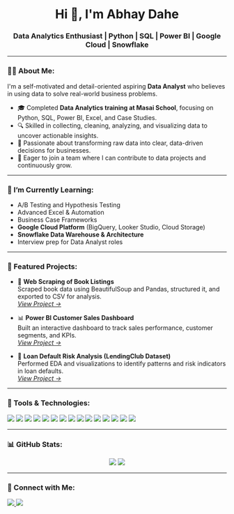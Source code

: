 <h1 align="center">Hi 👋, I'm Abhay Dahe</h1>
<h3 align="center">Data Analytics Enthusiast | Python | SQL | Power BI | Google Cloud | Snowflake</h3>

---

### 🙋‍♂️ About Me:

I'm a self-motivated and detail-oriented aspiring **Data Analyst** who believes in using data to solve real-world business problems.

- 🎓 Completed **Data Analytics training at Masai School**, focusing on Python, SQL, Power BI, Excel, and Case Studies.
- 🔍 Skilled in collecting, cleaning, analyzing, and visualizing data to uncover actionable insights.
- 🧠 Passionate about transforming raw data into clear, data-driven decisions for businesses.
- 🚀 Eager to join a team where I can contribute to data projects and continuously grow.

---

### 🌱 I’m Currently Learning:
- A/B Testing and Hypothesis Testing  
- Advanced Excel & Automation  
- Business Case Frameworks  
- **Google Cloud Platform** (BigQuery, Looker Studio, Cloud Storage)  
- **Snowflake Data Warehouse & Architecture**  
- Interview prep for Data Analyst roles  

---

### 💼 Featured Projects:

- 📘 **Web Scraping of Book Listings**  
  Scraped book data using BeautifulSoup and Pandas, structured it, and exported to CSV for analysis.  
  _[View Project →](https://github.com/Abhaydahe/Web-Scraping-Books)_

- 📊 **Power BI Customer Sales Dashboard**  
  Built an interactive dashboard to track sales performance, customer segments, and KPIs.  
  _[View Project →](https://github.com/Abhaydahe/Customer-Sales-PowerBI)_

- 🧮 **Loan Default Risk Analysis (LendingClub Dataset)**  
  Performed EDA and visualizations to identify patterns and risk indicators in loan defaults.  
  _[View Project →](https://github.com/Abhaydahe/Loan-Default-Analysis)_

---

### 🚀 Tools & Technologies:

<p align="left">
  <!-- Core Data Tools -->
  <img src="https://img.shields.io/badge/Python-3776AB?style=for-the-badge&logo=python&logoColor=white"/>
  <img src="https://img.shields.io/badge/Pandas-150458?style=for-the-badge&logo=pandas&logoColor=white"/>
  <img src="https://img.shields.io/badge/Numpy-013243?style=for-the-badge&logo=numpy&logoColor=white"/>
  <img src="https://img.shields.io/badge/SQL-003B57?style=for-the-badge&logo=mysql&logoColor=white"/>
  <img src="https://img.shields.io/badge/Excel-217346?style=for-the-badge&logo=microsoft-excel&logoColor=white"/>
  <img src="https://img.shields.io/badge/PowerBI-F2C811?style=for-the-badge&logo=powerbi&logoColor=black"/>
  <img src="https://img.shields.io/badge/Jupyter-F37626?style=for-the-badge&logo=jupyter&logoColor=white"/>

  <!-- Visualization & Analysis -->
  <img src="https://img.shields.io/badge/Seaborn-5C5CFF?style=for-the-badge"/>
  <img src="https://img.shields.io/badge/Matplotlib-ff9933?style=for-the-badge"/>
  <img src="https://img.shields.io/badge/BeautifulSoup-4B0082?style=for-the-badge"/>

  <!-- Google Cloud Tools -->
  <img src="https://img.shields.io/badge/Google%20Cloud-4285F4?style=for-the-badge&logo=googlecloud&logoColor=white"/>
  <img src="https://img.shields.io/badge/BigQuery-669DF6?style=for-the-badge&logo=googlebigquery&logoColor=white"/>
  <img src="https://img.shields.io/badge/Looker%20Studio-4285F4?style=for-the-badge&logo=looker&logoColor=white"/>
  <img src="https://img.shields.io/badge/Cloud%20Storage-4285F4?style=for-the-badge&logo=googlecloud&logoColor=white"/>

  <!-- Cloud Warehouse -->
  <img src="https://img.shields.io/badge/Snowflake-56B9EB?style=for-the-badge&logo=snowflake&logoColor=white"/>
</p>

---

### 📊 GitHub Stats:

<p align="center">
  <img src="https://github-readme-stats.vercel.app/api?username=Abhaydahe&show_icons=true&theme=radical"/>
  <img src="https://github-readme-stats.vercel.app/api/top-langs/?username=Abhaydahe&layout=compact&theme=radical"/>
</p>

---

### 🔗 Connect with Me:

<p align="left">
  <a href="https://www.linkedin.com/in/abhaydahe/" target="blank">
    <img src="https://img.shields.io/badge/LinkedIn-blue?style=for-the-badge&logo=linkedin&logoColor=white"/>
  </a>
  <a href="mailto:abhaydahe07@gmail.com">
    <img src="https://img.shields.io/badge/Email-D14836?style=for-the-badge&logo=gmail&logoColor=white"/>
  </a>
</p>


